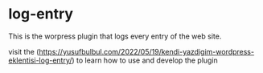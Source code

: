 # log-entry
This is the worpress plugin that logs every entry of the web site.

visit the (https://yusufbulbul.com/2022/05/19/kendi-yazdigim-wordpress-eklentisi-log-entry/) to learn how to use and develop the plugin
